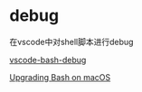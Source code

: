 # debug
在vscode中对shell脚本进行debug

[vscode-bash-debug](https://github.com/rogalmic/vscode-bash-debug)

[Upgrading Bash on macOS](https://itnext.io/upgrading-bash-on-macos-7138bd1066ba)
